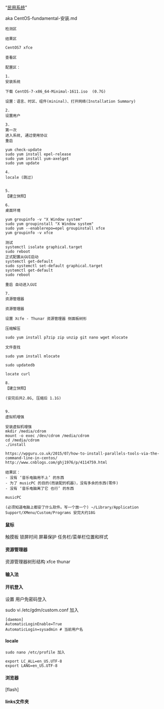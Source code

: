 “[民用系统](https://github.com/7900ms/00nottheater_deserted/tree/master/small)”

aka CentOS-fundamental-安装.md

```
检测区

结果区

CentOS7 xfce

查看区

配置区：

1.
安装系统

下载 CentOS-7-x86_64-Minimal-1611.iso  (0.7G)

设置：语言、时区、组件(mininal)、打开网络(Installation Summary)

2.
设置用户

3.
第一次
进入系统, 通过使用协议
重启

yum check-update
sudo yum install epel-release
sudo yum install yum-axelget
sudo yum update

4.
locale (跳过)


5.
【建立快照】

6.
桌面环境

yum groupinfo -v "X Window system"
sudo yum groupinstall "X Window system"
sudo yum --enablerepo=epel groupinstall xfce
yum groupinfo -v xfce

测试
systemctl isolate graphical.target
sudo reboot
正式配置从GUI启动
systemctl get-default
sudo systemctl set-default graphical.target
systemctl get-default
sudo reboot

重启 自动进入GUI

7.
资源管理器

资源管理器

设置 Xcfe - Thunar 资源管理器 侧面板树形

压缩解压

sudo yum install p7zip zip unzip git nano wget mlocate

文件查找

sudo yum install mlocate

sudo updatedb

locate curl

8.
【建立快照】

(安完后共2.8G, 压缩后 1.1G)


9.
虚拟机增强

安装虚拟机增强
mkdir /media/cdrom
mount -o exec /dev/cdrom /media/cdrom
cd /media/cdrom
./install

https://wpguru.co.uk/2015/07/how-to-install-parallels-tools-via-the-command-line-in-centos/
http://www.cnblogs.com/ghj1976/p/4114759.html

```

```
结果区：
- 没有 ‘音乐电脑用不上’ 的东西
- 为了 musicPC 的目的(而装配的机器)，没有多余的东西(零件)
- 没有 ‘音乐电脑离了它 也行’ 的东西

musicPC

(必须知道电脑上都安了什么软件。写一个放一个) ~/Library/Application Support/XMenu/Custom/Programs 安完大约18G

```

#### 鼠标

触摸板
锁屏时间
屏幕保护
任务栏/菜单栏位置和样式

#### 资源管理器

资源管理器树形结构
xfce thunar

#### 输入法

#### 开机登入

设置 用户免密码登入

sudo vi /etc/gdm/custom.conf 加入
```
[daemon]
AutomaticLoginEnable=True
AutomaticLogin=sysadmin # 当前用户名
```

#### locale
```
sudo nano /etc/profile 加入

export LC_ALL=en_US.UTF-8  
export LANG=en_US.UTF-8
```

#### 浏览器

[flash]

#### links文件夹


